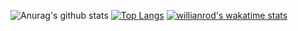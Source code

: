 ![Anurag's github stats](https://github-readme-stats.vercel.app/api?username=artix1500&show_icons=true&theme=dracula)
[![Top Langs](https://github-readme-stats.vercel.app/api/top-langs/?username=artix1500&hide=javascript,html)](https://github.com/artix1500/github-readme-stats)
[![willianrod's wakatime stats](https://github-readme-stats.vercel.app/api/wakatime?username=artix1500)](https://github.com/artix1500/github-readme-stats)
<!--
**Artix1500/Artix1500** is a ✨ _special_ ✨ repository because its `README.md` (this file) appears on your GitHub profile.

Here are some ideas to get you started:

- 🔭 I’m currently working on ...
- 🌱 I’m currently learning ...
- 👯 I’m looking to collaborate on ...
- 🤔 I’m looking for help with ...
- 💬 Ask me about ...
- 📫 How to reach me: ...
- 😄 Pronouns: ...
- ⚡ Fun fact: ...
-->
